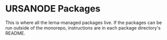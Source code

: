 # URSANODE Packages

This is where all the lerna-managed packages live. If the packages can be run outside of the monorepo, instructions are in each package directory's README.
